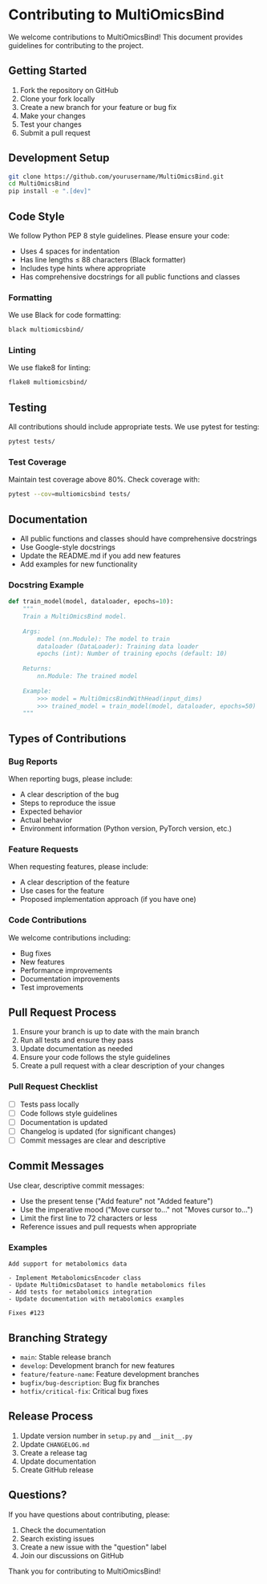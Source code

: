 # Contributing to MultiOmicsBind

We welcome contributions to MultiOmicsBind! This document provides guidelines for contributing to the project.

## Getting Started

1. Fork the repository on GitHub
2. Clone your fork locally
3. Create a new branch for your feature or bug fix
4. Make your changes
5. Test your changes
6. Submit a pull request

## Development Setup

```bash
git clone https://github.com/yourusername/MultiOmicsBind.git
cd MultiOmicsBind
pip install -e ".[dev]"
```

## Code Style

We follow Python PEP 8 style guidelines. Please ensure your code:

- Uses 4 spaces for indentation
- Has line lengths ≤ 88 characters (Black formatter)
- Includes type hints where appropriate
- Has comprehensive docstrings for all public functions and classes

### Formatting

We use Black for code formatting:

```bash
black multiomicsbind/
```

### Linting

We use flake8 for linting:

```bash
flake8 multiomicsbind/
```

## Testing

All contributions should include appropriate tests. We use pytest for testing:

```bash
pytest tests/
```

### Test Coverage

Maintain test coverage above 80%. Check coverage with:

```bash
pytest --cov=multiomicsbind tests/
```

## Documentation

- All public functions and classes should have comprehensive docstrings
- Use Google-style docstrings
- Update the README.md if you add new features
- Add examples for new functionality

### Docstring Example

```python
def train_model(model, dataloader, epochs=10):
    """
    Train a MultiOmicsBind model.
    
    Args:
        model (nn.Module): The model to train
        dataloader (DataLoader): Training data loader
        epochs (int): Number of training epochs (default: 10)
        
    Returns:
        nn.Module: The trained model
        
    Example:
        >>> model = MultiOmicsBindWithHead(input_dims)
        >>> trained_model = train_model(model, dataloader, epochs=50)
    """
```

## Types of Contributions

### Bug Reports

When reporting bugs, please include:

- A clear description of the bug
- Steps to reproduce the issue
- Expected behavior
- Actual behavior
- Environment information (Python version, PyTorch version, etc.)

### Feature Requests

When requesting features, please include:

- A clear description of the feature
- Use cases for the feature
- Proposed implementation approach (if you have one)

### Code Contributions

We welcome contributions including:

- Bug fixes
- New features
- Performance improvements
- Documentation improvements
- Test improvements

## Pull Request Process

1. Ensure your branch is up to date with the main branch
2. Run all tests and ensure they pass
3. Update documentation as needed
4. Ensure your code follows the style guidelines
5. Create a pull request with a clear description of your changes

### Pull Request Checklist

- [ ] Tests pass locally
- [ ] Code follows style guidelines
- [ ] Documentation is updated
- [ ] Changelog is updated (for significant changes)
- [ ] Commit messages are clear and descriptive

## Commit Messages

Use clear, descriptive commit messages:

- Use the present tense ("Add feature" not "Added feature")
- Use the imperative mood ("Move cursor to..." not "Moves cursor to...")
- Limit the first line to 72 characters or less
- Reference issues and pull requests when appropriate

### Examples

```
Add support for metabolomics data

- Implement MetabolomicsEncoder class
- Update MultiOmicsDataset to handle metabolomics files
- Add tests for metabolomics integration
- Update documentation with metabolomics examples

Fixes #123
```

## Branching Strategy

- `main`: Stable release branch
- `develop`: Development branch for new features
- `feature/feature-name`: Feature development branches
- `bugfix/bug-description`: Bug fix branches
- `hotfix/critical-fix`: Critical bug fixes

## Release Process

1. Update version number in `setup.py` and `__init__.py`
2. Update `CHANGELOG.md`
3. Create a release tag
4. Update documentation
5. Create GitHub release

## Questions?

If you have questions about contributing, please:

1. Check the documentation
2. Search existing issues
3. Create a new issue with the "question" label
4. Join our discussions on GitHub

Thank you for contributing to MultiOmicsBind!

